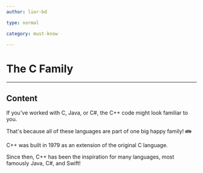 ```yaml
---
author: lior-bd

type: normal

category: must-know

---
```


# The C Family

---

## Content

If you've worked with C, Java, or C#, the C++ code might look familiar to you.

That's because all of these languages are part of one big happy family! 👪

C++ was built in 1979 as an extension of the original C language.

Since then, C++ has been the inspiration for many languages, most famously Java, C#, and Swift!